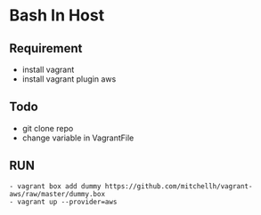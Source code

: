 # Bash In Host

## Requirement 
- install vagrant
- install vagrant plugin aws

## Todo
- git clone repo
- change variable in VagrantFile

## RUN
```
- vagrant box add dummy https://github.com/mitchellh/vagrant-aws/raw/master/dummy.box
- vagrant up --provider=aws
```
